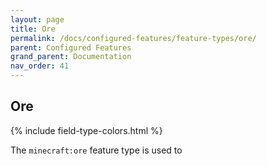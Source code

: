 ```yaml
---
layout: page
title: Ore
permalink: /docs/configured-features/feature-types/ore/
parent: Configured Features
grand_parent: Documentation
nav_order: 41
---
```


## Ore

<head>
    {% include field-type-colors.html %}
</head>

The `minecraft:ore` feature type is used to
    